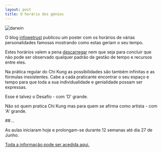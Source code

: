 ```yaml
---
layout: post
title: O horário dos génios
---
```


![darwin](http://devagar.org/imagens/2014-04-01.png)

O blog [infowetrust](http://infowetrust.com/2014/03/26/creative-routines/) publicou um poster com os horários de várias personalidades famosas mostrando como estas geriam o seu tempo. 

Estes horários valem a pena [descarregar](http://infographwetrust.files.wordpress.com/2014/03/creative-routines-edit2-01.png) nem que seja para concluir que não pode ser observado qualquer padrão de gestão de tempo e recursos entre eles.

Na prática regular do Chi Kung as possibilidades são também infinitas e as fórmulas inexistentes. Cabe a cada praticante encontrar o seu espaço e tempo para que toda a sua individualidade e genialidade possam ser expressas.

Esse é talvez o Desafio - com 'D' grande.

Não só quem pratica Chi Kung mas para quem se afirma como artista - com 'A' grande.

##…

As aulas iniciaram hoje e prolongam-se durante 12 semanas até dia 27 de Junho. 

[Toda a informação pode ser acedida aqui.](http://devagar.org/regulares.html) 

 